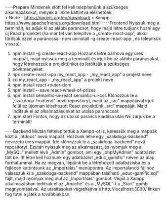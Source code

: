----Prepare
Mindenek előtt fel kell telepítenünk a szükséges alkalmazásokat, melyek a linkre kattintva elérhetőek:	
•	Node - https://nodejs.org/en/download/
•	Xampp - https://www.apachefriends.org/download.html
----Frontend
Nyissuk meg a terminált, és adjuk ki az alábbi parancsot, hogy majd létre tudjunk hozni egy új React projektet (ha már fel van telepítve a „create-react-app”, akkor töröljük ezzel a paranccsal: npm uninstall –g create-react-app , és telepítsük vissza): 
1.	npm install –g create-react-app
Hozzunk létre bárhova egy üres mappát, majd nyissuk meg a terminált és írjuk be az alábbi parancsokat, hogy létrehozzuk a projektünket és letöltsük a szükséges bővítményeket: 
2.	npx create-react-app my_react_app	- „my_react_app” a projekt neve
3.	cd my_react_app			- „my_react_app” a projekt neve
4.	npm install react-router-dom
5.	npm install --save react-wheel-of-prizes
6.	npm install semantic-ui-react semantic-ui-css
Klónozzuk le a „szakdoga-frontend” nevű repositoryt, majd az „src” mappájával írjuk felül az újonnan létrehozott React projektünk „src” mappáját. Majd indítsuk el az alkalmazásunkat az utolsó paranccsal:
7.	npm start
Fontos, hogy az utolsó parancs kiadása után NE zárjuk be a terminált!

----Backend
Miután feltelepítettük a Xampp-ot is, keressük meg a mappák közt a „htdocs” nevű mappát. Hozzunk létre egy „szakdoga-backend” nevezetű üres mappát. Ide klónozzuk le a „szakdoga-backend” nevű repositoryt.
Ezután nyissuk meg az alkalmazást, és nyomjuk meg a „MySQL” mellett lévő „Admin” gombot, ami egy „phpMyAdmin” adatbázist tölt be. Itt létre kell hoznunk egy adatbázist „educ_gamific” néven az alap formátummal. 
Ha ez megvan, lépjünk be a létrehozott adatbázisba és a fejlécen kattintsunk az „Importálás” menüpontra. Az importálandó fájlhoz válasszuk ki a „szakdoga-backend” mappában található „educ-gamific.sql” fájlt, majd nyomjuk meg alul az „Importálás” gombot.
Végül a Xampp alkalmazásban indítsuk el az „Apache” és a „MySQL”-t a „Start” gomb megnyomásával.
Az utasításokat végrehajtva a http://localhost:3000/ linken fog futni a játék a továbbiakban.


